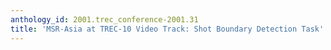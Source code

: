 ```yaml
---
anthology_id: 2001.trec_conference-2001.31
title: 'MSR-Asia at TREC-10 Video Track: Shot Boundary Detection Task'
---
```


